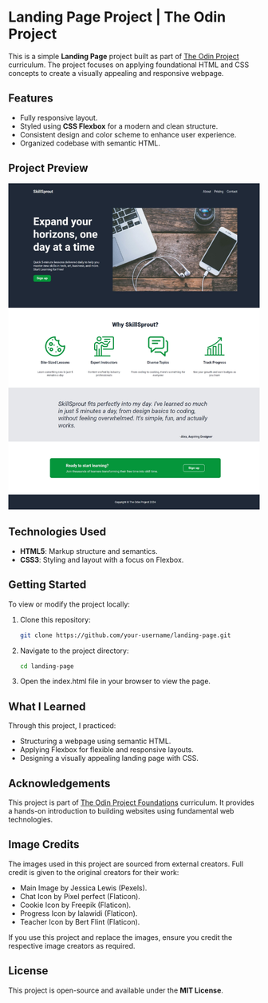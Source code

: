 # Landing Page Project | The Odin Project

This is a simple **Landing Page** project built as part of [The Odin Project](https://www.theodinproject.com/lessons/foundations-landing-page) curriculum. The project focuses on applying foundational HTML and CSS concepts to create a visually appealing and responsive webpage.

## Features

- Fully responsive layout.
- Styled using **CSS Flexbox** for a modern and clean structure.
- Consistent design and color scheme to enhance user experience.
- Organized codebase with semantic HTML.

## Project Preview

![Landing Page Screenshot](landing_page\SkillSprout-screenshot.jpeg) 

## Technologies Used

- **HTML5**: Markup structure and semantics.
- **CSS3**: Styling and layout with a focus on Flexbox.

## Getting Started

To view or modify the project locally:

1. Clone this repository:
   ```bash
   git clone https://github.com/your-username/landing-page.git
2. Navigate to the project directory:
   ```bash
   cd landing-page
3. Open the index.html file in your browser to view the page.

## What I Learned
Through this project, I practiced:

- Structuring a webpage using semantic HTML.
- Applying Flexbox for flexible and responsive layouts.
- Designing a visually appealing landing page with CSS.

## Acknowledgements
This project is part of [The Odin Project Foundations](https://www.theodinproject.com/paths/foundations/courses/foundations) curriculum. It provides a hands-on introduction to building websites using fundamental web technologies.

## Image Credits
The images used in this project are sourced from external creators. Full credit is given to the original creators for their work:

- Main Image by Jessica Lewis (Pexels).
- Chat Icon by Pixel perfect (Flaticon).
- Cookie Icon by Freepik (Flaticon).
- Progress Icon by lalawidi (Flaticon).
- Teacher Icon by Bert Flint (Flaticon).

If you use this project and replace the images, ensure you credit the respective image creators as required.


## License
This project is open-source and available under the **MIT License**.